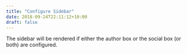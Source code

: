 ```yaml
---
title: "Configure Sidebar"
date: 2018-09-24T22:11:12+10:00
draft: false
---
```



The sidebar will be rendered if either the author box or the social box (or both) are configured.

